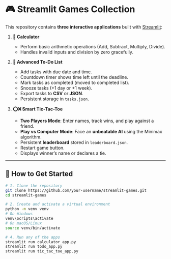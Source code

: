 # 🎮 Streamlit Games Collection

This repository contains **three interactive applications** built with [Streamlit](https://streamlit.io/):

1. **🧮 Calculator**  
   - Perform basic arithmetic operations (Add, Subtract, Multiply, Divide).  
   - Handles invalid inputs and division by zero gracefully.  

2. **📝 Advanced To-Do List**  
   - Add tasks with due date and time.  
   - Countdown timer shows time left until the deadline.  
   - Mark tasks as completed (moved to completed list).  
   - Snooze tasks (+1 day or +1 week).  
   - Export tasks to **CSV** or **JSON**.  
   - Persistent storage in `tasks.json`.  

3. **⭕❌ Smart Tic-Tac-Toe**  
   - **Two Players Mode**: Enter names, track wins, and play against a friend.  
   - **Play vs Computer Mode**: Face an **unbeatable AI** using the Minimax algorithm.  
   - Persistent **leaderboard** stored in `leaderboard.json`.  
   - Restart game button.  
   - Displays winner’s name or declares a tie.  

---

## 🚀 How to Get Started

```bash
# 1. Clone the repository
git clone https://github.com/your-username/streamlit-games.git
cd streamlit-games

# 2. Create and activate a virtual environment
python -m venv venv
# On Windows
venv\Scripts\activate
# On macOS/Linux
source venv/bin/activate

# 4. Run any of the apps
streamlit run calculator_app.py
streamlit run todo_app.py
streamlit run tic_tac_toe_app.py
